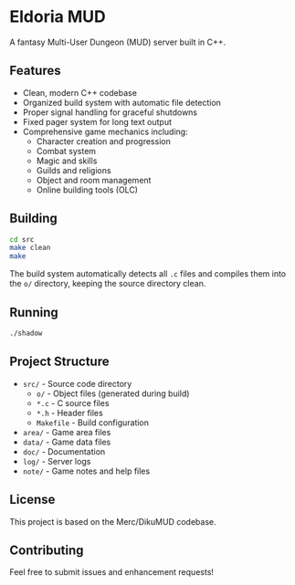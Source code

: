 # Eldoria MUD

A fantasy Multi-User Dungeon (MUD) server built in C++.

## Features

- Clean, modern C++ codebase
- Organized build system with automatic file detection
- Proper signal handling for graceful shutdowns
- Fixed pager system for long text output
- Comprehensive game mechanics including:
  - Character creation and progression
  - Combat system
  - Magic and skills
  - Guilds and religions
  - Object and room management
  - Online building tools (OLC)

## Building

```bash
cd src
make clean
make
```

The build system automatically detects all `.c` files and compiles them into the `o/` directory, keeping the source directory clean.

## Running

```bash
./shadow
```

## Project Structure

- `src/` - Source code directory
  - `o/` - Object files (generated during build)
  - `*.c` - C source files
  - `*.h` - Header files
  - `Makefile` - Build configuration
- `area/` - Game area files
- `data/` - Game data files
- `doc/` - Documentation
- `log/` - Server logs
- `note/` - Game notes and help files

## License

This project is based on the Merc/DikuMUD codebase.

## Contributing

Feel free to submit issues and enhancement requests!
